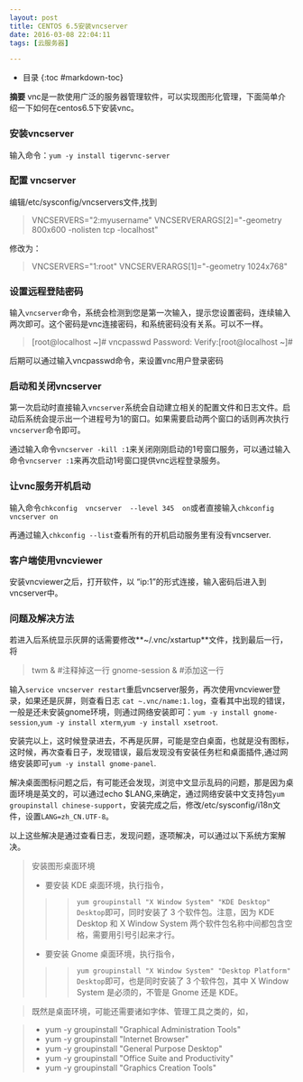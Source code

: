 ```yaml
---
layout: post
title: CENTOS 6.5安装vncserver
date: 2016-03-08 22:04:11
tags: [云服务器]

---
```

* 目录
{:toc #markdown-toc}

**摘要** vnc是一款使用广泛的服务器管理软件，可以实现图形化管理，下面简单介绍一下如何在centos6.5下安装vnc。

### 安装vncserver 

输入命令：`yum -y install tigervnc-server`

### 配置 vncserver  

编辑/etc/sysconfig/vncservers文件,找到

> VNCSERVERS="2:myusername"
> VNCSERVERARGS[2]="-geometry 800x600 -nolisten tcp -localhost"

修改为：

> VNCSERVERS="1:root"
> VNCSERVERARGS[1]="-geometry 1024x768" <!-- more -->

### 设置远程登陆密码

输入`vncserver`命令，系统会检测到您是第一次输入，提示您设置密码，连续输入两次即可。这个密码是vnc连接密码，和系统密码没有关系。可以不一样。

> [root@localhost ~]# vncpasswd Password:
> Verify:[root@localhost ~]# 

后期可以通过输入vncpasswd命令，来设置vnc用户登录密码

### 启动和关闭vncserver

第一次启动时直接输入`vncserver`系统会自动建立相关的配置文件和日志文件。启动后系统会提示出一个进程号为1的窗口。如果需要启动两个窗口的话则再次执行`vncserver`命令即可。

通过输入命令`vncserver -kill :1`来关闭刚刚启动的1号窗口服务，可以通过输入命令`vncserver :1`来再次启动1号窗口提供vnc远程登录服务。

### 让vnc服务开机启动

输入命令`chkconfig  vncserver  --level 345  on`或者直接输入`chkconfig vncserver on`

再通过输入`chkconfig --list`查看所有的开机启动服务里有没有vncserver.

### 客户端使用vncviewer 

安装vncviewer之后，打开软件，以 “ip:1”的形式连接，输入密码后进入到vncserver中。 

### 问题及解决方法

若进入后系统显示灰屏的话需要修改**~/.vnc/xstartup**文件，找到最后一行，将

> twm & #注释掉这一行
> gnome-session & #添加这一行

输入`service vncserver restart`重启vncserver服务，再次使用vncviewer登录，如果还是灰屏，则查看日志 `cat ~.vnc/name:1.log`，查看其中出现的错误，一般是还未安装gnome环境，则通过网络安装即可：`yum -y install gnome-session`,`yum -y install xterm`,`yum -y install xsetroot`.

安装完以上，这时候登录进去，不再是灰屏，可能是空白桌面，也就是没有图标，这时候，再次查看日子，发现错误，最后发现没有安装任务栏和桌面插件,通过网络安装即可`yum -y install gnome-panel`.

解决桌面图标问题之后，有可能还会发现，浏览中文显示乱码的问题，那是因为桌面环境是英文的，可以通过echo $LANG,来确定，通过网络安装中文支持包`yum groupinstall chinese-support`，安装完成之后，修改/etc/sysconfig/i18n文件，设置`LANG=zh_CN.UTF-8`。

以上这些解决是通过查看日志，发现问题，逐项解决，可以通过以下系统方案解决。

> 安装图形桌面环境
> * 要安装 KDE 桌面环境，执行指令，
> > > `yum groupinstall "X Window System" "KDE Desktop" Desktop`即可，同时安装了 3 个软件包。注意，因为 KDE Desktop 和  X Window System 两个软件包名称中间都包含空格，需要用引号引起来才行。
> * 要安装 Gnome 桌面环境，执行指令，
> > > `yum groupinstall "X Window System" "Desktop Platform" Desktop`即可，也是同时安装了 3 个软件包，其中 X Window System 是必须的，不管是 Gnome 还是 KDE。

> 既然是桌面环境，可能还需要诸如字体、管理工具之类的，如，

> * yum -y groupinstall "Graphical Administration Tools"
> * yum -y groupinstall "Internet Browser"
> * yum -y groupinstall "General Purpose Desktop"
> * yum -y groupinstall "Office Suite and Productivity"
> * yum -y groupinstall "Graphics Creation Tools"